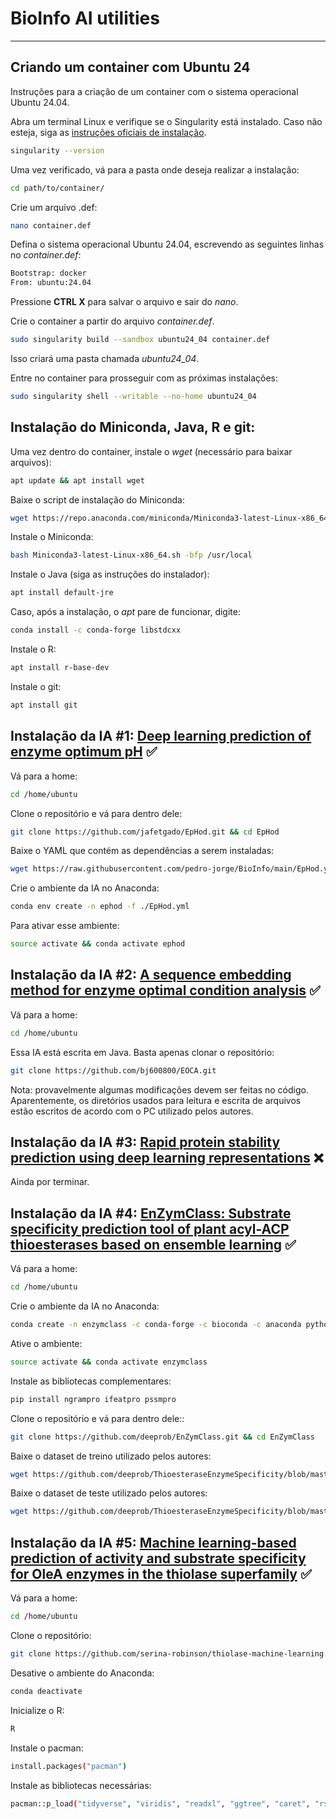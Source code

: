 # BioInfo AI utilities

*** 

## Criando um container com Ubuntu 24

Instruções para a criação de um container com o sistema operacional Ubuntu 24.04.

Abra um terminal Linux e verifique se o Singularity está instalado. Caso não esteja, siga as [instruções oficiais de instalação](https://docs.sylabs.io/guides/3.5/user-guide/quick_start.html).

```bash
singularity --version
```

Uma vez verificado, vá para a pasta onde deseja realizar a instalação:

```bash
cd path/to/container/
```

Crie um arquivo .def:

```bash
nano container.def 
```

Defina o sistema operacional Ubuntu 24.04, escrevendo as seguintes linhas no *container.def*:

```bash
Bootstrap: docker
From: ubuntu:24.04
```

Pressione **CTRL X** para salvar o arquivo e sair do *nano*.

Crie o container a partir do arquivo *container.def*.

```bash
sudo singularity build --sandbox ubuntu24_04 container.def
```

Isso criará uma pasta chamada *ubuntu24_04*.

Entre no container para prosseguir com as próximas instalações:

```bash
sudo singularity shell --writable --no-home ubuntu24_04
```


## Instalação do Miniconda, Java, R e git:

Uma vez dentro do container, instale o *wget* (necessário para baixar arquivos):

```bash
apt update && apt install wget
```

Baixe o script de instalação do Miniconda:

```bash
wget https://repo.anaconda.com/miniconda/Miniconda3-latest-Linux-x86_64.sh
```

Instale o Miniconda:

```bash
bash Miniconda3-latest-Linux-x86_64.sh -bfp /usr/local
```

Instale o Java (siga as instruções do instalador):

```bash
apt install default-jre
```

Caso, após a instalação, o _apt_ pare de funcionar, digite:

```bash 
conda install -c conda-forge libstdcxx 
```

Instale o R:

```bash
apt install r-base-dev
```

Instale o git:

```bash
apt install git 
```


## Instalação da IA #1: [Deep learning prediction of enzyme optimum pH](https://github.com/beckham-lab/EpHod) ✅

Vá para a home:

```bash 
cd /home/ubuntu
```

Clone o repositório e vá para dentro dele:

```bash
git clone https://github.com/jafetgado/EpHod.git && cd EpHod
```

Baixe o YAML que contém as dependências a serem instaladas:

```bash
wget https://raw.githubusercontent.com/pedro-jorge/BioInfo/main/EpHod.yml
```

Crie o ambiente da IA no Anaconda:

```bash
conda env create -n ephod -f ./EpHod.yml
```

Para ativar esse ambiente:

```bash
source activate && conda activate ephod
```


## Instalação da IA #2: [A sequence embedding method for enzyme optimal condition analysis](https://github.com/bj600800/EOCA) ✅

Vá para a home:

```bash 
cd /home/ubuntu
```

Essa IA está escrita em Java. Basta apenas clonar o repositório:

```bash
git clone https://github.com/bj600800/EOCA.git
```

Nota: provavelmente algumas modificações devem ser feitas no código. Aparentemente, os diretórios usados para leitura e escrita de arquivos estão escritos de acordo com o PC utilizado pelos autores.

## Instalação da IA #3: [Rapid protein stability prediction using deep learning representations](https://github.com/KULL-Centre/_2022_ML-ddG-Blaabjerg/?tab=readme-ov-file) ❌

Ainda por terminar.

<!-- Vá para a home:

```bash 
cd path/to/AI
```

Crie um ambiente da IA no Anaconda:

```bash
conda create --name rasp --file=rasp_env.yml
```

Ative o ambiente criado:

```bash
source activate && conda activate rasp
```

```bash
git clone https://github.com/KULL-Centre/_2022_ML-ddG-Blaabjerg.git
```


```bash 
cd src/pdb_parser_scripts
```

```bash 
git clone https://github.com/rlabduke/reduce.git
```

```bash
cd reduce
```

```bash
make; make install 
```

```bash
cd ../../../data/test/Human/
```

```bash 
wget https://sid.erda.dk/share_redirect/fFPJWflLeE/rasp_preds_exp_strucs_gnomad_clinvar.csv
```

```bash 
wget https://sid.erda.dk/share_redirect/fFPJWflLeE/rasp_preds_alphafold_UP000005640_9606_HUMAN_v2_vaex_dataframe.zip
``` -->



## Instalação da IA #4: [EnZymClass: Substrate specificity prediction tool of plant acyl-ACP thioesterases based on ensemble learning](https://github.com/deeprob/EnZymClass) ✅

Vá para a home:

```bash 
cd /home/ubuntu
```

Crie o ambiente da IA no Anaconda:

```bash
conda create -n enzymclass -c conda-forge -c bioconda -c anaconda python=3.9 scikit-learn pandas multiprocess blast wget bioconductor-kebabs
```

Ative o ambiente:

```bash
source activate && conda activate enzymclass
```

Instale as bibliotecas complementares:

```bash
pip install ngrampro ifeatpro pssmpro
```

Clone o repositório e vá para dentro dele::

```bash
git clone https://github.com/deeprob/EnZymClass.git && cd EnZymClass
```

Baixe o dataset de treino utilizado pelos autores:

```bash 
wget https://github.com/deeprob/ThioesteraseEnzymeSpecificity/blob/master/data/raw/TE_trainset.csv
```

Baixe o dataset de teste utilizado pelos autores:

```bash
wget https://github.com/deeprob/ThioesteraseEnzymeSpecificity/blob/master/data/raw/TE_testset.csv
```


## Instalação da IA #5: [Machine learning-based prediction of activity and substrate specificity for OleA enzymes in the thiolase superfamily](https://github.com/serina-robinson/thiolase-machine-learning/?tab=readme-ov-file) ✅

Vá para a home:

```bash 
cd /home/ubuntu
```

Clone o repositório:

```bash 
git clone https://github.com/serina-robinson/thiolase-machine-learning.git
```

Desative o ambiente do Anaconda:

```bash 
conda deactivate 
```

Inicialize o R:

```bash
R 
```

Instale o pacman:

```bash 
install.packages("pacman")
```

Instale as bibliotecas necessárias:

```bash 
pacman::p_load("tidyverse", "viridis", "readxl", "ggtree", "caret", "rsample", "ranger", "pROC", "RColorBrewer", "ggpubr", "ggpmisc", "Biostrings", "DECIPHER","kableExtra", "readr")
```